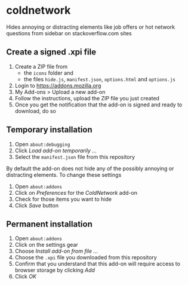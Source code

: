 # coldnetwork
Hides annoying or distracting elements like job offers or hot network questions from sidebar on stackoverflow.com sites

## Create a signed .xpi file

1. Create a ZIP file from
   - the `icons` folder and
   - the files `hide.js`, `manifest.json`, `options.html` and `options.js`
2. Login to https://addons.mozilla.org
3. My Add-ons > Upload a new add-on
4. Follow the instructions, upload the ZIP file you just created
5. Once you get the notification that the add-on is signed and ready to download, do so

## Temporary installation

1. Open `about:debugging`
2. Click *Load add-on temporarily ...*
3. Select the `manifest.json` file from this repository

By default the add-on does not hide any of the possibly annoying or distracting elements. To change these settings

1. Open `about:addons`
2. Click on *Preferences* for the *ColdNetwork* add-on
3. Check for those items you want to hide
4. Click *Save* button

## Permanent installation

1. Open `about:addons`
2. Click on the settings gear
3. Choose *Install add-on from file ...*
4. Choose the `.xpi` file you downloaded from this repository
5. Confirm that you understand that this add-on will require access to browser storage by clicking *Add*
6. Click *OK*
